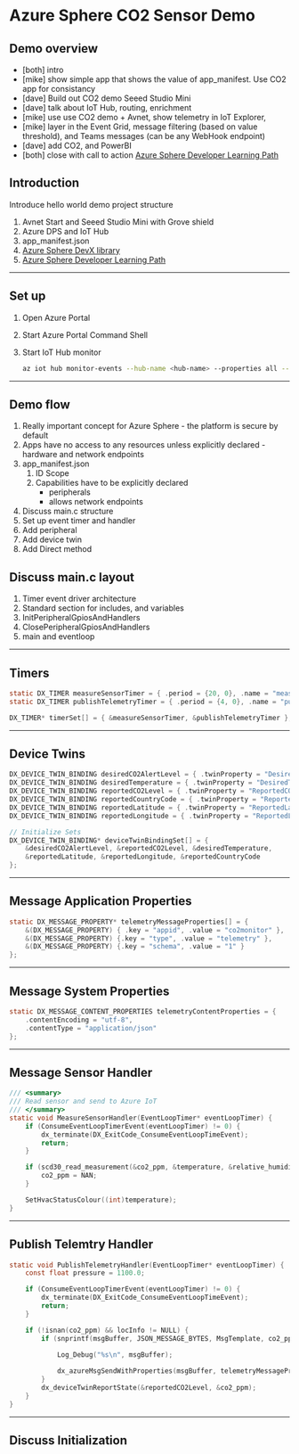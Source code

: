 # Azure Sphere CO2 Sensor Demo

## Demo overview

- [both] intro
- [mike] show simple app that shows the value of app_manifest. Use CO2 app for consistancy
- [dave] Build out CO2 demo Seeed Studio Mini
- [dave] talk about IoT Hub, routing, enrichment
- [mike] use use CO2 demo + Avnet, show telemetry in IoT Explorer, 
- [mike] layer in the Event Grid, message filtering (based on value threshold), and Teams messages (can be any WebHook endpoint)
- [dave] add CO2, and PowerBI
- [both] close with call to action [Azure Sphere Developer Learning Path](http://aka.ms/azure-sphere-developer-learning-path)

## Introduction

Introduce hello world demo project structure

1. Avnet Start and Seeed Studio Mini with Grove shield
2. Azure DPS and IoT Hub
3. app_manifest.json
4. [Azure Sphere DevX library](https://github.com/microsoft/Azure-Sphere-DevX)
5. [Azure Sphere Developer Learning Path](http://aka.ms/azure-sphere-developer-learning-path)

---

## Set up

1. Open Azure Portal
2. Start Azure Portal Command Shell
3. Start IoT Hub monitor

	```bash
	az iot hub monitor-events --hub-name <hub-name> --properties all --device-id <device_id>
	```

---

## Demo flow

1. Really important concept for Azure Sphere - the platform is secure by default
2. Apps have no access to any resources unless explicitly declared - hardware and network endpoints 
3. app_manifest.json
   1. ID Scope
   2. Capabilities have to be explicitly declared
    	- peripherals
   		- allows network endpoints
1. Discuss main.c structure
1. Set up event timer and handler
1. Add peripheral
1. Add device twin
1. Add Direct method

## Discuss main.c layout

1. Timer event driver architecture 
1. Standard section for includes, and variables
1. InitPeripheralGpiosAndHandlers
1. ClosePeripheralGpiosAndHandlers
1. main and eventloop

---

## Timers

```c
static DX_TIMER measureSensorTimer = { .period = {20, 0}, .name = "measureSensorTimer", .handler = MeasureSensorHandler };
static DX_TIMER publishTelemetryTimer = { .period = {4, 0}, .name = "publishTelemetryTimer", .handler = PublishTelemetryHandler };

DX_TIMER* timerSet[] = { &measureSensorTimer, &publishTelemetryTimer };
```

---

## Device Twins

```c
DX_DEVICE_TWIN_BINDING desiredCO2AlertLevel = { .twinProperty = "DesiredCO2AlertLevel", .twinType = DX_TYPE_INT, .handler = DeviceTwinGenericHandler };
DX_DEVICE_TWIN_BINDING desiredTemperature = { .twinProperty = "DesiredTemperature", .twinType = DX_TYPE_INT, .handler = DeviceTwinGenericHandler };
DX_DEVICE_TWIN_BINDING reportedCO2Level = { .twinProperty = "ReportedCO2Level", .twinType = DX_TYPE_FLOAT };
DX_DEVICE_TWIN_BINDING reportedCountryCode = { .twinProperty = "ReportedCountryCode",.twinType = DX_TYPE_STRING };
DX_DEVICE_TWIN_BINDING reportedLatitude = { .twinProperty = "ReportedLatitude",.twinType = DX_TYPE_DOUBLE };
DX_DEVICE_TWIN_BINDING reportedLongitude = { .twinProperty = "ReportedLongitude",.twinType = DX_TYPE_DOUBLE };

// Initialize Sets
DX_DEVICE_TWIN_BINDING* deviceTwinBindingSet[] = {
	&desiredCO2AlertLevel, &reportedCO2Level, &desiredTemperature, 
	&reportedLatitude, &reportedLongitude, &reportedCountryCode 
};
```

---

## Message Application Properties

```c
static DX_MESSAGE_PROPERTY* telemetryMessageProperties[] = {
	&(DX_MESSAGE_PROPERTY) { .key = "appid", .value = "co2monitor" },
	&(DX_MESSAGE_PROPERTY) {.key = "type", .value = "telemetry" },
	&(DX_MESSAGE_PROPERTY) {.key = "schema", .value = "1" }
};
```

---

## Message System Properties

```c
static DX_MESSAGE_CONTENT_PROPERTIES telemetryContentProperties = {
	.contentEncoding = "utf-8",
	.contentType = "application/json"
};
```

---

## Message Sensor Handler

```c
/// <summary>
/// Read sensor and send to Azure IoT
/// </summary>
static void MeasureSensorHandler(EventLoopTimer* eventLoopTimer) {
	if (ConsumeEventLoopTimerEvent(eventLoopTimer) != 0) {
		dx_terminate(DX_ExitCode_ConsumeEventLoopTimeEvent);
		return;
	}

	if (scd30_read_measurement(&co2_ppm, &temperature, &relative_humidity) != STATUS_OK) {
		co2_ppm = NAN;
	}

	SetHvacStatusColour((int)temperature);
}
```

---

## Publish Telemtry Handler

```c
static void PublishTelemetryHandler(EventLoopTimer* eventLoopTimer) {
	const float pressure = 1100.0;

	if (ConsumeEventLoopTimerEvent(eventLoopTimer) != 0) {
		dx_terminate(DX_ExitCode_ConsumeEventLoopTimeEvent);
		return;
	}

	if (!isnan(co2_ppm) && locInfo != NULL) {
		if (snprintf(msgBuffer, JSON_MESSAGE_BYTES, MsgTemplate, co2_ppm, temperature, relative_humidity, pressure, locInfo->lng, locInfo->lat) > 0) {
			
			Log_Debug("%s\n", msgBuffer);

			dx_azureMsgSendWithProperties(msgBuffer, telemetryMessageProperties, NELEMS(telemetryMessageProperties), &telemetryContentProperties);
		}
		dx_deviceTwinReportState(&reportedCO2Level, &co2_ppm);
	}
}
```

---

## Discuss Initialization

```c

```

